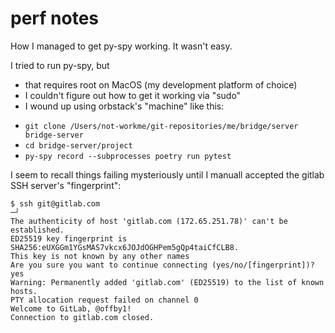 # perf notes

How I managed to get py-spy working.  It wasn't easy.

I tried to run py-spy, but

* that requires root on MacOS (my development platform of choice)
* I couldn't figure out how to get it working via "sudo"
* I wound up using orbstack's "machine" like this:
- `git clone /Users/not-workme/git-repositories/me/bridge/server bridge-server`
- `cd bridge-server/project`
- `py-spy record --subprocesses poetry run pytest`

I seem to recall things failing mysteriously until I manuall accepted the gitlab SSH server's "fingerprint":

    $ ssh git@gitlab.com                                                                                                                ─╯
    The authenticity of host 'gitlab.com (172.65.251.78)' can't be established.
    ED25519 key fingerprint is SHA256:eUXGGm1YGsMAS7vkcx6JOJdOGHPem5gQp4taiCfCLB8.
    This key is not known by any other names
    Are you sure you want to continue connecting (yes/no/[fingerprint])? yes
    Warning: Permanently added 'gitlab.com' (ED25519) to the list of known hosts.
    PTY allocation request failed on channel 0
    Welcome to GitLab, @offby1!
    Connection to gitlab.com closed.
